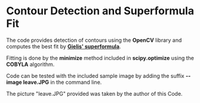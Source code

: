 # Contour Detection and Superformula Fit

The code provides detection of contours using the **OpenCV** library and computes the best fit by **<a href = https://en.wikipedia.org/wiki/Superformula> Gielis' superformula<a/>**.

Fitting is done by the **minimize** method included in **scipy.optimize** using the **COBYLA** algorithm.

Code can be tested with the included sample image by adding the suffix  **--image leave.JPG** in the command line.

The picture "leave.JPG" provided was taken by the author of this Code.
